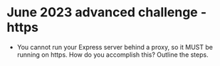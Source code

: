# June 2023 advanced challenge - https
- You cannot run your Express server behind a proxy, so it MUST be running on https. How do you accomplish this? Outline the steps.